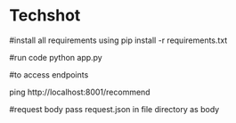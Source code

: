 # Techshot

#install all requirements using
pip install -r requirements.txt

#run code
python app.py

#to access endpoints

ping http://localhost:8001/recommend

#request body
pass request.json in file directory as body



